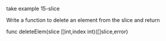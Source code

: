 take example 15-slice

Write a function to delete an element from the slice and return 

func deleteElem(slice []int,index int)([]slice,error)